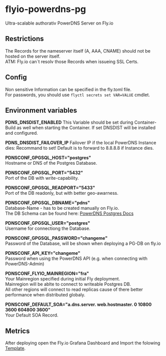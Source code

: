 # flyio-powerdns-pg
Ultra-scalable authorativ PowerDNS Server on Fly.io

## Restrictions
The Records for the nameserver itself (A, AAA, CNAME) should not be hosted on the server itself.  
ATM: Fly.io can`t resolv those Records when issueing SSL Certs.

## Config
Non sensitive Information can be specified in the fly.toml file.  
For passwords, you should use `flyctl secrets set VAR=VALUE` cmdlet.

## Environment variables
**PDNS_DNSDIST_ENABLED**
This Variable should be set during Container-Build as well when starting the Container.
If set DNSDIST will be installed and configured.

**PDNS_DNSDIST_FAILOVER_IP**
Failover IP if the local PowerDNS Instance dies: Recommand to set!
Default is to forward to 8.8.8.8 if Instance dies.  

**PDNSCONF_GPGSQL_HOST="postgres"**  
Hostname or DNS of the Postgres Database.  

**PDNSCONF_GPGSQL_PORT="5432"**  
Port of the DB with write-capability.  

**PDNSCONF_GPGSQL_READPORT="5433"**  
Port of the DB readonly, but with better geo-awarness.  

**PDNSCONF_GPGSQL_DBNAME="pdns"**  
Database-Name - has to be created manually on Fly.io.  
The DB Schema can be found here: [PowerDNS Postgres Docs](https://doc.powerdns.com/authoritative/backends/generic-postgresql.html)  

**PDNSCONF_GPGSQL_USER="postgres"**  
Username for connectiong the Database.  

**PDNSCONF_GPGSQL_PASSWORD="changeme"**  
Password of the Database, will be shown when deploying a PG-DB on fly.io  

**PDNSCONF_API_KEY="changeme"**  
Password when using the PowerDNS API (e.g. when connecting with PowerDNS-Admin)  

**PDNSCONF_FLYIO_MAINREGION="fra"**  
Your Mainregion specified during initial Fly deployment.  
Mainregion will be ablte to connect to writeable Postgres DB.  
All other regions will connect to read replicas cause of there better performance when distributed globaly.  

**PDNSCONF_DEFAULT_SOA="a.dns.server. web.hostmaster. 0 10800 3600 604800 3600"**  
Your Default SOA Record.

## Metrics
After deploying open the Fly.io Grafana Dashboard and Import the folowing [Template](https://grafana.com/grafana/dashboards/14768-powerdns-authorative-server-metrics/).